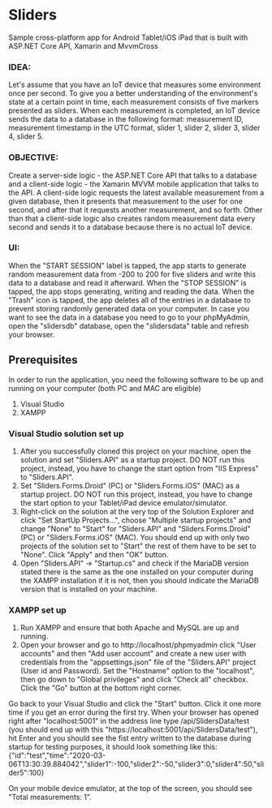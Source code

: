 # Sliders
Sample cross-platform app for Android Tablet/iOS iPad that is built with ASP.NET Core API, Xamarin and MvvmCross

### IDEA: 
Let's assume that you have an IoT device that measures some environment once per second. To give you a better 
understanding of the environment's state at a certain point in time, each measurement consists of five markers presented as sliders. 
When each measurement is completed, an IoT device sends the data to a database in the following format: measurement ID, measurement 
timestamp in the UTC format, slider 1, slider 2, slider 3, slider 4, slider 5.

### OBJECTIVE: 
Create a server-side logic - the ASP.NET Core API that talks to a database and a client-side logic - the Xamarin MVVM mobile 
application that talks to the API. A client-side logic requests the latest available measurement from a given database, then it presents 
that measurement to the user for one second, and after that it requests another measurement, and so forth. Other than that a client-side 
logic also creates random measurement data every second and sends it to a database because there is no actual IoT device.

### UI: 
When the "START SESSION" label is tapped, the app starts to generate random measurement data from -200 to 200 for five sliders and 
write this data to a database and read it afterward. When the "STOP SESSION" is tapped, the app stops generating, writing and reading the 
data. When the "Trash" icon is tapped, the app deletes all of the entries in a database to prevent storing randomly generated data on 
your computer. In case you want to see the data in a database you need to go to your phpMyAdmin, open the "slidersdb" database, open the 
"slidersdata" table and refresh your browser.

## Prerequisites 
In order to run the application, you need the following software to be up and running on your computer (both PC and MAC are eligible)
1. Visual Studio
2. XAMPP

### Visual Studio solution set up
1. After you successfully cloned this project on your machine, open the solution and set "Sliders.API" as a startup project. DO NOT run this 
project, instead, you have to change the start option from "IIS Express" to "Sliders.API".
2. Set "Sliders.Forms.Droid" (PC) or "Sliders.Forms.iOS" (MAC) as a startup project. DO NOT run this project, instead, you have to change 
the start option to your Tablet/iPad device emulator/simulator.
3. Right-click on the solution at the very top of the Solution Explorer and click "Set StartUp Projects...", choose "Multiple startup projects" 
and change "None" to "Start" for "Sliders.API" and "Sliders.Forms.Droid" (PC) or "Sliders.Forms.iOS" (MAC). You should end up with 
only two projects of the solution set to "Start" the rest of them have to be set to "None". Click "Apply" and then "OK" button.
4. Open "Sliders.API" -> "Startup.cs" and check if the MariaDB version stated there is the same as the one installed on your computer during 
the XAMPP installation if it is not, then you should indicate the MariaDB version that is installed on your machine.

### XAMPP set up
1. Run XAMPP and ensure that both Apache and MySQL are up and running.
2. Open your browser and go to http://localhost/phpmyadmin click "User accounts" and then "Add user account" and create a new user 
with credentials from the "appsettings.json" file of the "Sliders.API" project (User id and Password). Set the "Hostname" option 
to the "localhost", then go down to "Global privileges" and click "Check all" checkbox. Click the "Go" button at the bottom right corner. 

Go back to your Visual Studio and click the "Start" button. Click it one more time if you get an error during the first try.
When your browser has opened right after "localhost:5001" in the address line type /api/SlidersData/test 
(you should end up with this "https://localhost:5001/api/SlidersData/test"), hit Enter and you should see the fist entry written to the database 
during startup for testing purposes, it should look something like this:
{"id":"test","time":"2020-03-06T13:30:39.884042","slider1":-100,"slider2":-50,"slider3":0,"slider4":50,"slider5":100}

On your mobile device emulator, at the top of the screen, you should see "Total measurements: 1".